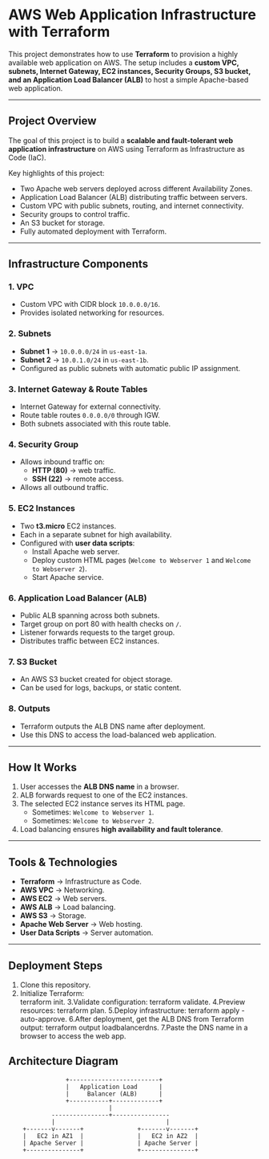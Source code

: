 # AWS Web Application Infrastructure with Terraform  

This project demonstrates how to use **Terraform** to provision a highly available web application on AWS. The setup includes a **custom VPC, subnets, Internet Gateway, EC2 instances, Security Groups, S3 bucket, and an Application Load Balancer (ALB)** to host a simple Apache-based web application.  

---

## Project Overview  

The goal of this project is to build a **scalable and fault-tolerant web application infrastructure** on AWS using Terraform as Infrastructure as Code (IaC).  

Key highlights of this project:  
- Two Apache web servers deployed across different Availability Zones.  
- Application Load Balancer (ALB) distributing traffic between servers.  
- Custom VPC with public subnets, routing, and internet connectivity.  
- Security groups to control traffic.  
- An S3 bucket for storage.  
- Fully automated deployment with Terraform.  

---

## Infrastructure Components  

### 1. VPC  
- Custom VPC with CIDR block `10.0.0.0/16`.  
- Provides isolated networking for resources.  

### 2. Subnets  
- **Subnet 1** → `10.0.0.0/24` in `us-east-1a`.  
- **Subnet 2** → `10.0.1.0/24` in `us-east-1b`.  
- Configured as public subnets with automatic public IP assignment.  

### 3. Internet Gateway & Route Tables  
- Internet Gateway for external connectivity.  
- Route table routes `0.0.0.0/0` through IGW.  
- Both subnets associated with this route table.  

### 4. Security Group  
- Allows inbound traffic on:  
  - **HTTP (80)** → web traffic.  
  - **SSH (22)** → remote access.  
- Allows all outbound traffic.  

### 5. EC2 Instances  
- Two **t3.micro** EC2 instances.  
- Each in a separate subnet for high availability.  
- Configured with **user data scripts**:  
  - Install Apache web server.  
  - Deploy custom HTML pages (`Welcome to Webserver 1` and `Welcome to Webserver 2`).  
  - Start Apache service.  

### 6. Application Load Balancer (ALB)  
- Public ALB spanning across both subnets.  
- Target group on port 80 with health checks on `/`.  
- Listener forwards requests to the target group.  
- Distributes traffic between EC2 instances.  

### 7. S3 Bucket  
- An AWS S3 bucket created for object storage.  
- Can be used for logs, backups, or static content.  

### 8. Outputs  
- Terraform outputs the ALB DNS name after deployment.  
- Use this DNS to access the load-balanced web application.  

---

## How It Works  

1. User accesses the **ALB DNS name** in a browser.  
2. ALB forwards request to one of the EC2 instances.  
3. The selected EC2 instance serves its HTML page.  
   - Sometimes: `Welcome to Webserver 1`.  
   - Sometimes: `Welcome to Webserver 2`.  
4. Load balancing ensures **high availability and fault tolerance**.  

---

## Tools & Technologies  

- **Terraform** → Infrastructure as Code.  
- **AWS VPC** → Networking.  
- **AWS EC2** → Web servers.  
- **AWS ALB** → Load balancing.  
- **AWS S3** → Storage.  
- **Apache Web Server** → Web hosting.  
- **User Data Scripts** → Server automation.  

---

## Deployment Steps  

1. Clone this repository.  
2. Initialize Terraform:  
   terraform init.
3.Validate configuration:
   terraform validate.
4.Preview resources:
   terraform plan.
5.Deploy infrastructure:
   terraform apply -auto-approve.
6.After deployment, get the ALB DNS from Terraform output:
   terraform output loadbalancerdns.
7.Paste the DNS name in a browser to access the web app.

## Architecture Diagram

                    +-------------------------+
                    |   Application Load      |
                    |     Balancer (ALB)      |
                    +-----------+-------------+
                                |
                ----------------+----------------
                |                               |
        +-------v-------+               +-------v-------+
        |   EC2 in AZ1  |               |   EC2 in AZ2  |
        | Apache Server |               | Apache Server |
        +---------------+               +---------------+

  


